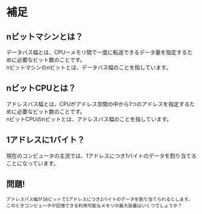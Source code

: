 # 補足
## nビットマシンとは？
データバス幅とは、CPUーメモリ間で一度に転送できるデータ量を指定するために必要なビット数のことです。  
nビットマシンのnビットとは、データバス幅のことを指しています。  

## nビットCPUとは？
アドレスバス幅とは、CPUがアドレス空間の中から1つのアドレスを指定するために必要なビット数のことです。  
nビットCPUのnビットとは、アドレスバス幅のことを指しています。  

## 1アドレスに1バイト？
現在のコンピュータの主流では、1アドレスにつき1バイトのデータを割り当てることになっています。

## 問題!
```
アドレスバス幅が16ビットで1アドレスにつき2バイトのデータを割り当てられるとします。
このときコンピュータが記憶できる利用可能なメモリの最大容量はいくつでしょうか？
```
